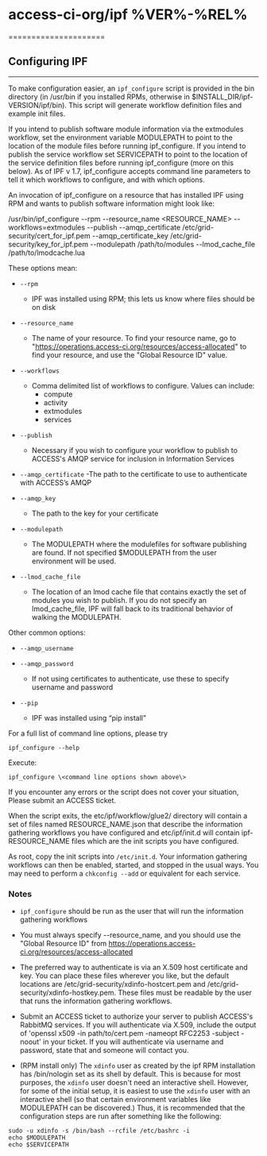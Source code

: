 # access-ci-org/ipf %VER%-%REL%
=====================

## Configuring IPF
---------------


To make configuration easier, an `ipf_configure` script is
provided in the bin directory (in /usr/bin if you installed RPMs,
otherwise in $INSTALL_DIR/ipf-VERSION/ipf/bin). This script will 
generate workflow definition files and example init files. 


If you intend to publish software module information via the extmodules 
workflow, set the environment variable MODULEPATH
to point to the location of the module files before running
ipf_configure. If you intend to publish the service workflow
set SERVICEPATH to point to the location of the service definition files
before running ipf_configure (more on this below).
As of IPF v 1.7, ipf_configure accepts command line parameters
to tell it which workflows to configure, and with which options.


An invocation of ipf_configure on a resource that has installed 
IPF using RPM and wants to publish software information might look like:


/usr/bin/ipf_configure --rpm --resource_name <RESOURCE_NAME> --workflows=extmodules --publish --amqp_certificate /etc/grid-security/cert_for_ipf.pem --amqp_certificate_key /etc/grid-security/key_for_ipf.pem  --modulepath /path/to/modules --lmod_cache_file /path/to/lmodcache.lua


These options mean:

- `--rpm`
  - IPF was installed using RPM; this lets us know where files should be on disk

- `--resource_name`
  - The name of your resource. To find your resource name, go to "https://operations.access-ci.org/resources/access-allocated" to find your resource, and use the "Global Resource ID" value.

- `--workflows`
  - Comma delimited list of workflows to configure.  Values can include:
    - compute
    - activity
    - extmodules
    - services

- `--publish`
  - Necessary if you wish to configure your workflow to publish to ACCESS's AMQP service for inclusion in Information Services

- `--amqp_certificate`
  -The path to the certificate to use to authenticate with ACCESS’s AMQP

- `--amqp_key`
  - The path to the key for your certificate

- `--modulepath`
  - The MODULEPATH where the modulefiles for software publishing are found.  If not specified $MODULEPATH from the user environment will be used.

- `--lmod_cache_file`
  - The location of an lmod cache file that contains exactly the set of modules you wish to publish.  If you do not specify an lmod_cache_file, IPF will fall back to its traditional behavior of walking the MODULEPATH.


Other common options:

- `--amqp_username`
- `--amqp_password`
  - If not using certificates to authenticate, use these to specify username and password

- `--pip`
  - IPF was installed using “pip install”

For a full list of command line options, please try
```
ipf_configure --help
```

Execute:
```
ipf_configure \<command line options shown above\>
```

If you encounter any errors or the script does not cover your situation,
Please submit an ACCESS ticket.

When the script exits, the etc/ipf/workflow/glue2/ directory will
contain a set of files named RESOURCE_NAME.json that describe the
information gathering workflows you have configured and etc/ipf/init.d
will contain ipf-RESOURCE_NAME files which are the init scripts you
have configured.

As root, copy the init scripts into `/etc/init.d`.
Your information gathering workflows can then be enabled,
started, and stopped in the usual ways. You may need to perform a
`chkconfig --add` or equivalent for each service.


### Notes

-   `ipf_configure` should be run as the user that will run the
    information gathering workflows

-    You must always specify --resource_name, and you should use the 
     "Global Resource ID" from 
     https://operations.access-ci.org/resources/access-allocated 


-   The preferred way to authenticate is via an X.509 host certificate
    and key. You can place these files wherever you like, but the
    default locations are /etc/grid-security/xdinfo-hostcert.pem and
    /etc/grid-security/xdinfo-hostkey.pem. These files must be readable
    by the user that runs the information gathering workflows.


-   Submit an ACCESS ticket to authorize your server to publish ACCESS's
    RabbitMQ services. If you will authenticate via X.509, include the
    output of 'openssl x509 -in path/to/cert.pem -nameopt RFC2253
    -subject -noout' in your ticket. If you will authenticate via
    username and password, state that and someone will contact you.


- (RPM install only) The `xdinfo` user as created by the ipf RPM installation has
/bin/nologin set as its shell by default. This is because for most
purposes, the `xdinfo` user doesn't need an interactive shell. However,
for some of the initial setup, it is easiest to use the `xdinfo` user with
an interactive shell (so that certain environment variables like
MODULEPATH can be discovered.) Thus, it is recommended that the
configuration steps are run after something like the following:
```
sudo -u xdinfo -s /bin/bash --rcfile /etc/bashrc -i
echo $MODULEPATH
echo $SERVICEPATH
```
